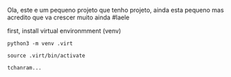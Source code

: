Ola, este e um pequeno projeto que tenho projeto, ainda esta pequeno mas acredito que va crescer muito ainda #laele

first, install virtual environmment (venv)
```
python3 -m venv .virt

source .virt/bin/activate

tchanram...
```